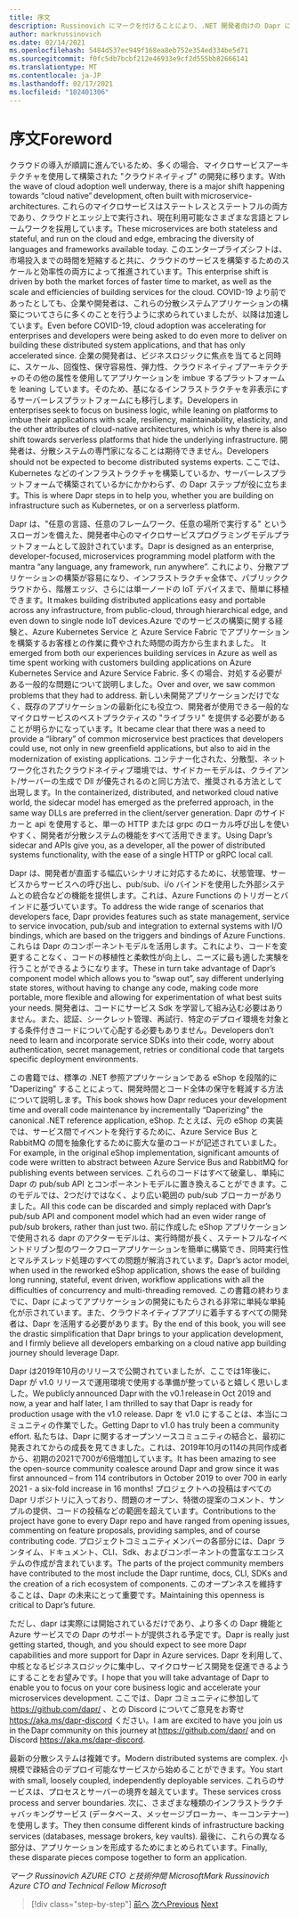 ```yaml
---
title: 序文
description: Russinovich にマークを付けることにより、.NET 開発者向けの Dapr に向けた、
author: markrussinovich
ms.date: 02/14/2021
ms.openlocfilehash: 5484d537ec949f168ea8eb752e354ed334be5d71
ms.sourcegitcommit: f0fc5db7bcbf212e46933e9cf2d555bb82666141
ms.translationtype: MT
ms.contentlocale: ja-JP
ms.lasthandoff: 02/17/2021
ms.locfileid: "102401306"
---
```

# <a name="foreword"></a><span data-ttu-id="58ac9-103">序文</span><span class="sxs-lookup"><span data-stu-id="58ac9-103">Foreword</span></span>

<span data-ttu-id="58ac9-104">クラウドの導入が順調に進んでいるため、多くの場合、マイクロサービスアーキテクチャを使用して構築された "クラウドネイティブ" の開発に移ります。</span><span class="sxs-lookup"><span data-stu-id="58ac9-104">With the wave of cloud adoption well underway, there is a major shift happening towards “cloud native” development, often built with microservice-architectures.</span></span> <span data-ttu-id="58ac9-105">これらのマイクロサービスはステートレスとステートフルの両方であり、クラウドとエッジ上で実行され、現在利用可能なさまざまな言語とフレームワークを採用しています。</span><span class="sxs-lookup"><span data-stu-id="58ac9-105">These microservices are both stateless and stateful, and run on the cloud and edge, embracing the diversity of languages and frameworks available today.</span></span> <span data-ttu-id="58ac9-106">このエンタープライズシフトは、市場投入までの時間を短縮すると共に、クラウドのサービスを構築するためのスケールと効率性の両方によって推進されています。</span><span class="sxs-lookup"><span data-stu-id="58ac9-106">This enterprise shift is driven by both the market forces of faster time to market, as well as the scale and efficiencies of building services for the cloud.</span></span> <span data-ttu-id="58ac9-107">COVID-19 より前であったとしても、企業や開発者は、これらの分散システムアプリケーションの構築についてさらに多くのことを行うように求められていましたが、以降は加速しています。</span><span class="sxs-lookup"><span data-stu-id="58ac9-107">Even before COVID-19, cloud adoption was accelerating for enterprises and developers were being asked to do even more to deliver on building these distributed system applications, and that has only accelerated since.</span></span> <span data-ttu-id="58ac9-108">企業の開発者は、ビジネスロジックに焦点を当てると同時に、スケール、回復性、保守容易性、弾力性、クラウドネイティブアーキテクチャのその他の属性を使用してアプリケーションを imbue するプラットフォームを leaning しています。そのため、基になるインフラストラクチャを非表示にするサーバーレスプラットフォームにも移行します。</span><span class="sxs-lookup"><span data-stu-id="58ac9-108">Developers in enterprises seek to focus on business logic, while leaning on platforms to imbue their applications with scale, resiliency, maintainability, elasticity, and the other attributes of cloud-native architectures, which is why there is also shift towards serverless platforms that hide the underlying infrastructure.</span></span> <span data-ttu-id="58ac9-109">開発者は、分散システムの専門家になることは期待できません。</span><span class="sxs-lookup"><span data-stu-id="58ac9-109">Developers should not be expected to become distributed systems experts.</span></span> <span data-ttu-id="58ac9-110">ここでは、Kubernetes などのインフラストラクチャを構築しているか、サーバーレスプラットフォームで構築されているかにかかわらず、の Dapr ステップが役に立ちます。</span><span class="sxs-lookup"><span data-stu-id="58ac9-110">This is where Dapr steps in to help you, whether you are building on infrastructure such as Kubernetes, or on a serverless platform.</span></span>

<span data-ttu-id="58ac9-111">Dapr は、"任意の言語、任意のフレームワーク、任意の場所で実行する" というスローガンを備えた、開発者中心のマイクロサービスプログラミングモデルプラットフォームとして設計されています。</span><span class="sxs-lookup"><span data-stu-id="58ac9-111">Dapr is designed as an enterprise, developer-focused, microservices programming model platform with the mantra “any language, any framework, run anywhere”.</span></span> <span data-ttu-id="58ac9-112">これにより、分散アプリケーションの構築が容易になり、インフラストラクチャ全体で、パブリッククラウドから、階層エッジ、さらには単一ノードの IoT デバイスまで、簡単に移植できます。</span><span class="sxs-lookup"><span data-stu-id="58ac9-112">It makes building distributed applications easy and portable across any infrastructure, from public-cloud, through hierarchical edge, and even down to single node IoT devices.</span></span><span data-ttu-id="58ac9-113">Azure でのサービスの構築に関する経験と、Azure Kubernetes Service と Azure Service Fabric でアプリケーションを構築するお客様との作業に費やされた時間の両方から生まれました。</span><span class="sxs-lookup"><span data-stu-id="58ac9-113">  It emerged from both our experiences building services in Azure as well as time spent working with customers building applications on Azure Kubernetes Service and Azure Service Fabric.</span></span> <span data-ttu-id="58ac9-114">多くの場合、対処する必要がある一般的な問題について説明しました。</span><span class="sxs-lookup"><span data-stu-id="58ac9-114">Over and over, we saw common problems that they had to address.</span></span> <span data-ttu-id="58ac9-115">新しい未開発アプリケーションだけでなく、既存のアプリケーションの最新化にも役立つ、開発者が使用できる一般的なマイクロサービスのベストプラクティスの "ライブラリ" を提供する必要があることが明らかになっています。</span><span class="sxs-lookup"><span data-stu-id="58ac9-115">It became clear that there was a need to provide a “library” of common microservice best practices that developers could use, not only in new greenfield applications, but also to aid in the modernization of existing applications.</span></span> <span data-ttu-id="58ac9-116">コンテナー化された、分散型、ネットワーク化されたクラウドネイティブ環境では、サイドカーモデルは、クライアント/サーバーの生成で Dll が優先されるのと同じ方法で、推奨される方法として出現します。</span><span class="sxs-lookup"><span data-stu-id="58ac9-116">In the containerized, distributed, and networked cloud native world, the sidecar model has emerged as the preferred approach, in the same way DLLs are preferred in the client/server generation.</span></span> <span data-ttu-id="58ac9-117">Dapr のサイドカーと api を使用すると、単一の HTTP または grpc のローカル呼び出しを使いやすく、開発者が分散システムの機能をすべて活用できます。</span><span class="sxs-lookup"><span data-stu-id="58ac9-117">Using Dapr’s sidecar and APIs give you, as a developer, all the power of distributed systems functionality, with the ease of a single HTTP or gRPC local call.</span></span>

<span data-ttu-id="58ac9-118">Dapr は、開発者が直面する幅広いシナリオに対応するために、状態管理、サービスからサービスへの呼び出し、pub/sub、i/o バインドを使用した外部システムとの統合などの機能を提供します。これは、Azure Functions のトリガーとバインドに基づいています。</span><span class="sxs-lookup"><span data-stu-id="58ac9-118">To address the wide range of scenarios that developers face, Dapr provides features such as state management, service to service invocation, pub/sub and integration to external systems with I/O bindings, which are based on the triggers and bindings of Azure Functions.</span></span> <span data-ttu-id="58ac9-119">これらは Dapr のコンポーネントモデルを活用します。これにより、コードを変更することなく、コードの移植性と柔軟性が向上し、ニーズに最も適した実験を行うことができるようになります。</span><span class="sxs-lookup"><span data-stu-id="58ac9-119">These in turn take advantage of Dapr’s component model which allows you to “swap out”, say different underlying state stores, without having to change any code, making code more portable, more flexible and allowing for experimentation of what best suits your needs.</span></span> <span data-ttu-id="58ac9-120">開発者は、コードにサービス Sdk を学習して組み込む必要はありません。また、認証、シークレット管理、再試行、特定のデプロイ環境を対象とする条件付きコードについて心配する必要もありません。</span><span class="sxs-lookup"><span data-stu-id="58ac9-120">Developers don’t need to learn and incorporate service SDKs into their code, worry about authentication, secret management, retries or conditional code that targets specific deployment environments.</span></span>

<span data-ttu-id="58ac9-121">この書籍では、標準の .NET 参照アプリケーションである eShop を段階的に "Daperizing" することによって、開発時間とコード全体の保守を軽減する方法について説明します。</span><span class="sxs-lookup"><span data-stu-id="58ac9-121">This book shows how Dapr reduces your development time and overall code maintenance by incrementally “Daperizing” the canonical .NET reference application, eShop.</span></span> <span data-ttu-id="58ac9-122">たとえば、元の eShop の実装では、サービス間でイベントを発行するために、Azure Service Bus と RabbitMQ の間を抽象化するために膨大な量のコードが記述されていました。</span><span class="sxs-lookup"><span data-stu-id="58ac9-122">For example, in the original eShop implementation, significant amounts of code were written to abstract between Azure Service Bus and RabbitMQ for publishing events between services.</span></span> <span data-ttu-id="58ac9-123">これらのコードはすべて破棄し、単純に Dapr の pub/sub API とコンポーネントモデルに置き換えることができます。このモデルでは、2つだけではなく、より広い範囲の pub/sub ブローカーがありました。</span><span class="sxs-lookup"><span data-stu-id="58ac9-123">All this code can be discarded and simply replaced with Dapr’s pub/sub API and component model which had an even wider range of pub/sub brokers, rather than just two.</span></span> <span data-ttu-id="58ac9-124">前に作成した eShop アプリケーションで使用される dapr のアクターモデルは、実行時間が長く、ステートフルなイベントドリブン型のワークフローアプリケーションを簡単に構築でき、同時実行性とマルチスレッド処理のすべての問題が解消されています。</span><span class="sxs-lookup"><span data-stu-id="58ac9-124">Dapr’s actor model, when used in the reworked eShop application, shows the ease of building long running, stateful, event driven, workflow applications with all the difficulties of concurrency and multi-threading removed.</span></span> <span data-ttu-id="58ac9-125">この書籍の終わりまでに、Dapr によってアプリケーションの開発にもたらされる非常に単純な単純化が示されています。また、クラウドネイティブアプリに着手するすべての開発者は、Dapr を活用する必要があります。</span><span class="sxs-lookup"><span data-stu-id="58ac9-125">By the end of this book, you will see the drastic simplification that Dapr brings to your application development, and I firmly believe all developers embarking on a cloud native app building journey should leverage Dapr.</span></span>

<span data-ttu-id="58ac9-126">Dapr は2019年10月のリリースで公開されていましたが、ここでは1年後に、Dapr が v1.0 リリースで運用環境で使用する準備が整っていると嬉しく思いしました。</span><span class="sxs-lookup"><span data-stu-id="58ac9-126">We publicly announced Dapr with the v0.1 release in Oct 2019 and now, a year and half later, I am thrilled to say that Dapr is ready for production usage with the v1.0 release.</span></span> <span data-ttu-id="58ac9-127">Dapr を v1.0 にすることは、本当にコミュニティの作業でした。</span><span class="sxs-lookup"><span data-stu-id="58ac9-127">Getting Dapr to v1.0 has truly been a community effort.</span></span> <span data-ttu-id="58ac9-128">私たちは、Dapr に関するオープンソースコミュニティの結合と、最初に発表されてからの成長を見てきました。これは、2019年10月の114の共同作成者から、初期の2021で700が6倍増加しています。</span><span class="sxs-lookup"><span data-stu-id="58ac9-128">It has been amazing to see the open-source community coalesce around Dapr and grow since it was first announced – from 114 contributors in October 2019 to over 700 in early 2021 - a six-fold increase in 16 months!</span></span>  <span data-ttu-id="58ac9-129">プロジェクトへの投稿はすべての Dapr リポジトリに入っており、問題のオープン、特徴の提案のコメント、サンプルの提供、コードの投稿などの範囲を超えています。</span><span class="sxs-lookup"><span data-stu-id="58ac9-129">Contributions to the project have gone to every Dapr repo and have ranged from opening issues, commenting on feature proposals, providing samples, and of course contributing code.</span></span> <span data-ttu-id="58ac9-130">プロジェクトコミュニティメンバーの各部分には、Dapr ランタイム、ドキュメント、CLI、Sdk、およびコンポーネントの豊富なエコシステムの作成が含まれています。</span><span class="sxs-lookup"><span data-stu-id="58ac9-130">The parts of the project community members have contributed to the most include the Dapr runtime, docs, CLI, SDKs and the creation of a rich ecosystem of components.</span></span> <span data-ttu-id="58ac9-131">このオープンネスを維持することは、Dapr の未来にとって重要です。</span><span class="sxs-lookup"><span data-stu-id="58ac9-131">Maintaining this openness is critical to Dapr’s future.</span></span>

<span data-ttu-id="58ac9-132">ただし、dapr は実際には開始されているだけであり、より多くの Dapr 機能と Azure サービスでの Dapr のサポートが提供される予定です。</span><span class="sxs-lookup"><span data-stu-id="58ac9-132">Dapr is really just getting started, though, and you should expect to see more Dapr capabilities and more support for Dapr in Azure services.</span></span> <span data-ttu-id="58ac9-133">Dapr を利用して、中核となるビジネスロジックに集中し、マイクロサービス開発を促進できるようにすることをお望みです。</span><span class="sxs-lookup"><span data-stu-id="58ac9-133">I hope that you will take advantage of Dapr to enable you to focus on your core business logic and accelerate your microservices development.</span></span> <span data-ttu-id="58ac9-134">ここでは、Dapr コミュニティに参加して  <https://github.com/dapr/> 、との Discord についてご意見をお寄せ <https://aka.ms/dapr-discord> ください。</span><span class="sxs-lookup"><span data-stu-id="58ac9-134">I am are excited to have you join us in the Dapr community on this journey at <https://github.com/dapr/> and on Discord <https://aka.ms/dapr-discord>.</span></span>

<span data-ttu-id="58ac9-135">最新の分散システムは複雑です。</span><span class="sxs-lookup"><span data-stu-id="58ac9-135">Modern distributed systems are complex.</span></span> <span data-ttu-id="58ac9-136">小規模で疎結合のデプロイ可能なサービスから始めることができます。</span><span class="sxs-lookup"><span data-stu-id="58ac9-136">You start with small, loosely coupled, independently deployable services.</span></span> <span data-ttu-id="58ac9-137">これらのサービスは、プロセスとサーバーの境界を越えています。</span><span class="sxs-lookup"><span data-stu-id="58ac9-137">These services cross process and server boundaries.</span></span> <span data-ttu-id="58ac9-138">次に、さまざまな種類のインフラストラクチャバッキングサービス (データベース、メッセージブローカー、キーコンテナー) を使用します。</span><span class="sxs-lookup"><span data-stu-id="58ac9-138">They then consume different kinds of infrastructure backing services (databases, message brokers, key vaults).</span></span> <span data-ttu-id="58ac9-139">最後に、これらの異なる部分は、アプリケーションを形成するためにまとめられています。</span><span class="sxs-lookup"><span data-stu-id="58ac9-139">Finally, these disparate pieces compose together to form an application.</span></span>

<span data-ttu-id="58ac9-140">*マーク Russinovich* 
*AZURE CTO と技術仲間* 
*Microsoft*</span><span class="sxs-lookup"><span data-stu-id="58ac9-140">*Mark Russinovich*
*Azure CTO and Technical Fellow*
*Microsoft*</span></span>

> [!div class="step-by-step"]
> <span data-ttu-id="58ac9-141">[前へ](index.md)
> [次へ](the-world-is-distributed.md)</span><span class="sxs-lookup"><span data-stu-id="58ac9-141">[Previous](index.md)
[Next](the-world-is-distributed.md)</span></span>
